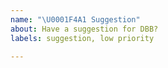 ```yaml
---
name: "\U0001F4A1 Suggestion"
about: Have a suggestion for DBB?
labels: suggestion, low priority

---
```


<!--
Describe your suggestion below, if necessary.
Please make sure this isn't on the list yet:
https://github.com/DiscordsBestBots/issues/issues?q=is%3Aissue+is%3Aopen+label%3Asuggestion
-->
